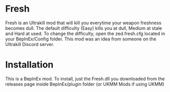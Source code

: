 # Fresh
Fresh is an Ultrakill mod that will kill you everytime your weapon freshness becomes dull. The default difficulty (Easy) kills you at dull, Medium at stale and Hard at used. To change the difficulty, open the zed.fresh.cfg located in your BepInEx/Config folder. This mod was an idea from someone on the Ultrakill Discord server.

# Installation
This is a BepInEx mod. To install, just the Fresh.dll you downloaded from the releases page inside BepInEx/plugin folder (or UKMM Mods if using UKMM)
